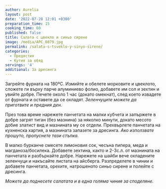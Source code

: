 ```yaml
---
author: Aurelia
layout: post
date: '2022-07-28 12:01 +0300'
preparation_time: 15
cooking_time: 60
published: false
title: Салата с цвекло и синьо сирене
image: /media/APC_0879.jpg
permalink: /salata-s-tsveklo-y-sinyo-sirene/
categories:
  - Предястия
  - Кутия за обяд
servings: '4'
additional: За дресинга
---
```

Загрейте фурната на 180ºС. Измийте и обелете морковите и цвеклото, сложете ги върху парче алуминиево фолио, добавете им сол и зехтин и увийте добре. Печете около 1 час (докато омекнат), след което извадете от фурната и оставете да се охладят. _Зеленчуците можете да приготвите и предния ден._

През това време нарежете панчетата на малки кубчета и запържете в добре загрят тиган (без мазнина) за няколко минути, докато месото добие златист вид и мазнината му се отдели.  Прехвърлете панчетата на кухненска хартия, а мазнината запазете за дресинга. _Ако използвате прошуто, пропуснете тази стъпка._

В малко бурканче смесете лимоновия сок, чесъна пипера, меда и магданоза/босилека. Добавете зехтина, както и 2-3с.л. от мазнината на панчетата и разбъркайте добре. 
Нарежете на шайби вече охладените зеленчуци и накъсайте листата на айсберга. 
Разпределете в чинии и добавете панчетата, орехите, натрошеното синьо сирене и полейте с дресинга. 

_Можете да поднесете салатата и в една голяма чиния за споделяне._